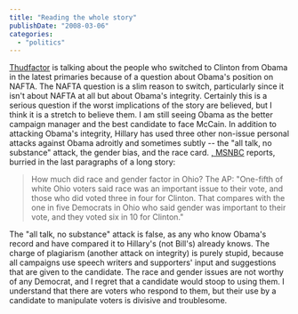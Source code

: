 ```yaml
---
title: "Reading the whole story"
publishDate: "2008-03-06"
categories: 
  - "politics"
---
```


[Thudfactor](http://www.thudfactor.com/national-politics/authenticity/) is talking about the people who switched to Clinton from Obama in the latest primaries because of a question about Obama's position on NAFTA. The NAFTA question is a slim reason to switch, particularly since it isn't about NAFTA at all but about Obama's integrity. Certainly this is a serious question if the worst implications of the story are believed, but I think it is a stretch to believe them. I am still seeing Obama as the better campaign manager and the best candidate to face McCain. In addition to attacking Obama's integrity, Hillary has used three other non-issue personal attacks against Obama adroitly and sometimes subtly -- the "all talk, no substance" attack, the gender bias, and the race card. [, MSNBC](http://firstread.msnbc.msn.com/archive/2008/03/05/732412.aspx) reports, burried in the last paragraphs of a long story:

> How much did race and gender factor in Ohio? The AP: "One-fifth of white Ohio voters said race was an important issue to their vote, and those who did voted three in four for Clinton. That compares with the one in five Democrats in Ohio who said gender was important to their vote, and they voted six in 10 for Clinton."

The "all talk, no substance" attack is false, as any who know Obama's record and have compared it to Hillary's (not Bill's) already knows. The charge of plagiarism (another attack on integrity) is purely stupid, because all campaigns use speech writers and supporters' input and suggestions that are given to the candidate. The race and gender issues are not worthy of any Democrat, and I regret that a candidate would stoop to using them. I understand that there are voters who respond to them, but their use by a candidate to manipulate voters is divisive and troublesome.
